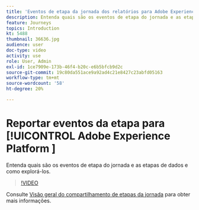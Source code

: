 ```yaml
---
title: 'Eventos de etapa da jornada dos relatórios para Adobe Experience Platform '
description: Entenda quais são os eventos de etapa do jornada e as etapas de dados e como explorá-los.
feature: Journeys
topics: Introduction
kt: 5488
thumbnail: 36636.jpg
audience: user
doc-type: video
activity: use
role: User, Admin
exl-id: 1ce7909e-173b-46f4-b20c-e6b5bfcb9d2c
source-git-commit: 19c80da551ace9a92ad4c21e8427c23abfd05163
workflow-type: tm+mt
source-wordcount: '58'
ht-degree: 20%

---
```


# Reportar eventos da etapa para [!UICONTROL Adobe Experience Platform ]

Entenda quais são os eventos de etapa do jornada e as etapas de dados e como explorá-los.

>[!VIDEO](https://video.tv.adobe.com/v/36636?quality=12)

Consulte [Visão geral do compartilhamento de etapas da jornada](https://experienceleague.adobe.com/docs/journeys/using/building-journeys/sharing-journey-steps/sharing-overview.html?lang=en) para obter mais informações.
